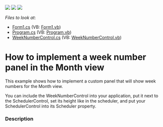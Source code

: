<!-- default badges list -->
![](https://img.shields.io/endpoint?url=https://codecentral.devexpress.com/api/v1/VersionRange/128635207/12.2.11%2B)
[![](https://img.shields.io/badge/Open_in_DevExpress_Support_Center-FF7200?style=flat-square&logo=DevExpress&logoColor=white)](https://supportcenter.devexpress.com/ticket/details/E4815)
[![](https://img.shields.io/badge/📖_How_to_use_DevExpress_Examples-e9f6fc?style=flat-square)](https://docs.devexpress.com/GeneralInformation/403183)
<!-- default badges end -->
<!-- default file list -->
*Files to look at*:

* [Form1.cs](./CS/DXSample/Form1.cs) (VB: [Form1.vb](./VB/DXSample/Form1.vb))
* [Program.cs](./CS/DXSample/Program.cs) (VB: [Program.vb](./VB/DXSample/Program.vb))
* [WeekNumberControl.cs](./CS/DXSample/WeekNumberControl.cs) (VB: [WeekNumberControl.vb](./VB/DXSample/WeekNumberControl.vb))
<!-- default file list end -->
# How to implement a week number panel in the Month view


<p>This example shows how to implement a custom panel that will show week numbers for the Month view.</p><p>You can include the WeekNumberControl into your application, put it next to the SchedulerControl, set its height like in the scheduler, and put your SchedulerControl into its Scheduler property.</p>


<h3>Description</h3>

<p><br />
</p>

<br/>


